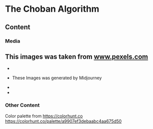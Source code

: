 # The Choban Algorithm

## Content

### Media

## This images was taken from www.pexels.com

-
- These Images was generated by Midjourney

-
-

### Other Content

Color palette from https://colorhunt.co
https://colorhunt.co/palette/a9907ef3debaabc4aa675d50
